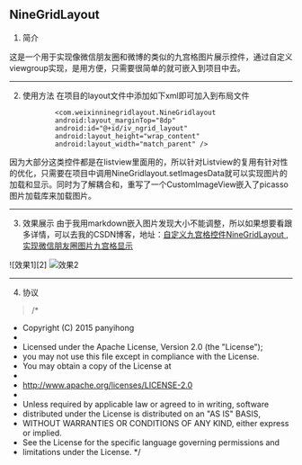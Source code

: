 NineGridLayout
--------------

 1. 简介

  这是一个用于实现像微信朋友圈和微博的类似的九宫格图片展示控件，通过自定义viewgroup实现，是用方便，只需要很简单的就可嵌入到项目中去。
  
  


----------


 2. 使用方法
 在项目的layout文件中添加如下xml即可加入到布局文件

                <com.weixinninegridlayout.NineGridlayout
                android:layout_marginTop="8dp"
                android:id="@+id/iv_ngrid_layout"
                android:layout_height="wrap_content"
                android:layout_width="match_parent" />

  因为大部分这类控件都是在listview里面用的，所以针对Listview的复用有针对性的优化，只需要在项目中调用NineGridlayout.setImagesData就可以实现图片的加载和显示。同时为了解耦合和，重写了一个CustomImageView嵌入了picasso图片加载库来加载图片。


----------


 3. 效果展示
 由于我用markdown嵌入图片发现大小不能调整，所以如果想要看跟多详情，可以去我的CSDN博客，地址：[自定义九宫格控件NineGridLayout ,实现微信朋友圈图片九宫格显示][1]



  ![效果1][2]
  ![效果2][3]
   
  [1]: http://blog.csdn.net/u012650948/article/details/43638427

  
  [3]: http://img.blog.csdn.net/20150208195246244?watermark/2/text/aHR0cDovL2Jsb2cuY3Nkbi5uZXQvdTAxMjY1MDk0OA==/font/5a6L5L2T/fontsize/400/fill/I0JBQkFCMA==/dissolve/70/gravity/Center


  
----------


 4. 协议

>  /*
 * Copyright (C) 2015 panyihong
 *
 * Licensed under the Apache License, Version 2.0 (the "License");
 * you may not use this file except in compliance with the License.
 * You may obtain a copy of the License at
 *
 * http://www.apache.org/licenses/LICENSE-2.0
 *
 * Unless required by applicable law or agreed to in writing, software
 * distributed under the License is distributed on an "AS IS" BASIS,
 * WITHOUT WARRANTIES OR CONDITIONS OF ANY KIND, either express or implied.
 * See the License for the specific language governing permissions and
 * limitations under the License.
 */


